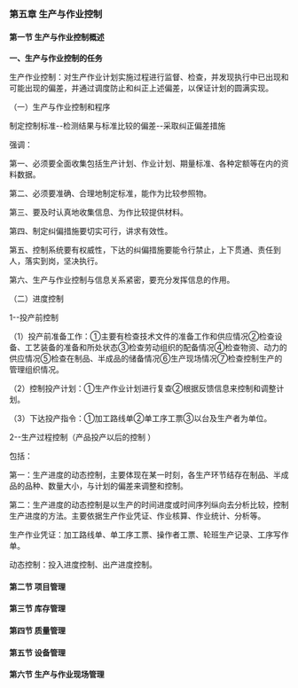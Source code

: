 ### 第五章	生产与作业控制

#### 第一节	生产与作业控制概述

**一、生产与作业控制的任务**

生产作业控制：对生产作业计划实施过程进行监督、检查，并发现执行中已出现和可能出现的偏差，并通过调度防止和纠正上述偏差，以保证计划的圆满实现。

（一）生产与作业控制和程序

制定控制标准--检测结果与标准比较的偏差--采取纠正偏差措施

强调：

第一、必须要全面收集包括生产计划、作业计划、期量标准、各种定额等在内的资料数据。

第二、必须要准确、合理地制定标准，能作为比较参照物。

第三、要及时认真地收集信息、为作比较提供材料。

第四、制定纠偏措施要切实可行，讲求有效性。

第五、控制系统要有权威性，下达的纠偏措施要能令行禁止，上下贯通、责任到人，落实到岗，坚决执行。

第六、生产与作业控制与信息关系紧密，要充分发挥信息的作用。

（二）进度控制

1--投产前控制

（1）投产前准备工作：①主要有检查技术文件的准备工作和供应情况②检查设备、工艺装备的准备和所处状态③检查劳动组织的配备情况④检查物资、动力的供应情况⑤检查在制品、半成品的储备情况⑥生产现场情况⑦检查控制生产的管理组织情况。

（2）控制投产计划：①生产作业计划进行复查②根据反馈信息来控制和调整计划。

（3）下达投产指令：①加工路线单②单工序工票③以台及生产者为单位。

2--生产过程控制（产品投产以后的控制 ）

包括：

第一：生产进度的动态控制，主要体现在某一时刻，各生产环节结存在制品、半成品的品种、数量大小，与计划的偏差来调整和控制。

第二：生产进度的动态控制是以生产的时间进度或时间序列纵向去分析比较，控制生产进度的方法。主要依据生产作业凭证、作业核算、作业统计、分析等。

生产作业凭证：加工路线单、单工序工票、操作者工票、轮班生产记录、工序写作单。

动态控制：投入进度控制、出产进度控制。

#### 第二节	项目管理



#### 第三节	库存管理



#### 第四节	质量管理



#### 第五节	设备管理



#### 第六节	生产与作业现场管理



